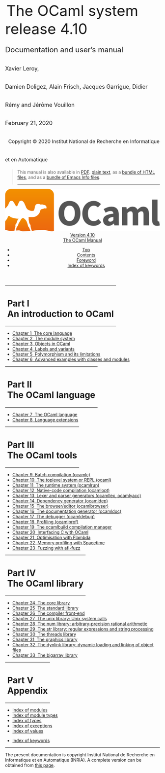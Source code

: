 <!-- ((! set title Manual !)) ((! set documentation !)) ((! set manual !)) ((! set nobreadcrumb !)) -->
<div class="manual content"><ul class="part_menu"></ul>


<div class="maintitle">
&nbsp;<span style="font-size:xx-large"><span style="font-size:150%">The OCaml system <br>
 release 4.10<br>
<span style="font-size:x-large">Documentation and user’s manual <br>
<span style="font-size:large">Xavier Leroy, <br>
 Damien Doligez, Alain Frisch, Jacques Garrigue, Didier Rémy and Jérôme Vouillon <br>
 February&nbsp;21, 2020<br>
 &nbsp;
<span style="font-size:medium">Copyright © 2020 Institut National de
Recherche en Informatique et en Automatique
</span></span></span></span></span></div><blockquote class="quote">

This manual is also available in
<a href="http://caml.inria.fr/distrib/ocaml-4.10/ocaml-4.10-refman.pdf">PDF</a>.
<a href="http://caml.inria.fr/distrib/ocaml-4.10/ocaml-4.10-refman.txt">plain text</a>,
as a
<a href="http://caml.inria.fr/distrib/ocaml-4.10/ocaml-4.10-refman-html.tar.gz">bundle of HTML files</a>,
and as a
<a href="http://caml.inria.fr/distrib/ocaml-4.10/ocaml-4.10-refman.info.tar.gz">bundle of Emacs Info files</a>.
<hr style="height:2">
</blockquote><header><nav class="toc brand"><a class="brand" href="https://ocaml.org/"><img src="colour-logo-gray.svg" class="svg" alt="OCaml"></a></nav><nav class="toc"><div class="toc_version"><a href="/docs" id="version-select">Version 4.10</a></div><div class="toc_title"><a href="#">The OCaml Manual</a></div><ul><li class="top"><a href="#">Top</a></li>
<li><a href="manual001.html#start-section">Contents</a>
</li><li><a href="foreword.html#start-section">Foreword</a>
</li><li class="top"><a href="manual071.html#start-section">Index of keywords</a></li></ul></nav></header>
<table class="center"><tbody><tr><td><h1 class="part" id="sec6">Part&nbsp;I<br>
An introduction to OCaml</h1></td></tr>
</tbody></table>
<p>
<a id="p:tutorials"></a>
</p>
<ul>
<li><a href="coreexamples.html"><span>Chapter 1</span>&nbsp;&nbsp;The core language</a>
</li><li><a href="moduleexamples.html"><span>Chapter 2</span>&nbsp;&nbsp;The module system</a>
</li><li><a href="objectexamples.html"><span>Chapter 3</span>&nbsp;&nbsp;Objects in OCaml</a>
</li><li><a href="lablexamples.html"><span>Chapter 4</span>&nbsp;&nbsp;Labels and variants</a>
</li><li><a href="polymorphism.html"><span>Chapter 5</span>&nbsp;&nbsp;Polymorphism and its limitations</a>
</li><li><a href="advexamples.html"><span>Chapter 6</span>&nbsp;&nbsp;Advanced examples with classes and modules</a>
</li></ul>
<table class="center"><tbody><tr><td><h1 class="part" id="sec72">Part&nbsp;II<br>
The OCaml language</h1></td></tr>
</tbody></table>
<p>
<a id="p:refman"></a>
</p>
<ul>
<li><a href="language.html"><span>Chapter 7</span>&nbsp;&nbsp;The OCaml language</a>
</li><li><a href="extn.html"><span>Chapter 8</span>&nbsp;&nbsp;Language extensions</a>
</li></ul>
<table class="center"><tbody><tr><td><h1 class="part" id="sec286">Part&nbsp;III<br>
The OCaml tools</h1></td></tr>
</tbody></table>
<p>
<a id="p:commands"></a></p>
<ul>
<li><a href="comp.html"><span>Chapter 9</span>&nbsp;&nbsp;Batch compilation (ocamlc)</a>
</li><li><a href="toplevel.html"><span>Chapter 10</span>&nbsp;&nbsp;The toplevel system or REPL (ocaml)</a>
</li><li><a href="runtime.html"><span>Chapter 11</span>&nbsp;&nbsp;The runtime system (ocamlrun)</a>
</li><li><a href="native.html"><span>Chapter 12</span>&nbsp;&nbsp;Native-code compilation (ocamlopt)</a>
</li><li><a href="lexyacc.html"><span>Chapter 13</span>&nbsp;&nbsp;Lexer and parser generators (ocamllex, ocamlyacc)</a>
</li><li><a href="depend.html"><span>Chapter 14</span>&nbsp;&nbsp;Dependency generator (ocamldep)</a>
</li><li><a href="browser.html"><span>Chapter 15</span>&nbsp;&nbsp;The browser/editor (ocamlbrowser)</a>
</li><li><a href="ocamldoc.html"><span>Chapter 16</span>&nbsp;&nbsp;The documentation generator (ocamldoc)</a>
</li><li><a href="debugger.html"><span>Chapter 17</span>&nbsp;&nbsp;The debugger (ocamldebug)</a>
</li><li><a href="profil.html"><span>Chapter 18</span>&nbsp;&nbsp;Profiling (ocamlprof)</a>
</li><li><a href="manual056.html"><span>Chapter 19</span>&nbsp;&nbsp;The ocamlbuild compilation manager</a>
</li><li><a href="intfc.html"><span>Chapter 20</span>&nbsp;&nbsp;Interfacing C with OCaml</a>
</li><li><a href="flambda.html"><span>Chapter 21</span>&nbsp;&nbsp;Optimisation with Flambda</a>
</li><li><a href="spacetime.html"><span>Chapter 22</span>&nbsp;&nbsp;Memory profiling with Spacetime</a>
</li><li><a href="afl-fuzz.html"><span>Chapter 23</span>&nbsp;&nbsp;Fuzzing with afl-fuzz</a>
</li></ul>
<table class="center"><tbody><tr><td><h1 class="part" id="sec559">Part&nbsp;IV<br>
The OCaml library</h1></td></tr>
</tbody></table>
<p>
<a id="p:library"></a>
</p>
<ul>
<li><a href="core.html"><span>Chapter 24</span>&nbsp;&nbsp;The core library</a>
</li><li><a href="stdlib.html"><span>Chapter 25</span>&nbsp;&nbsp;The standard library</a>
</li><li><a href="parsing.html"><span>Chapter 26</span>&nbsp;&nbsp;The compiler front-end</a>
</li><li><a href="libunix.html"><span>Chapter 27</span>&nbsp;&nbsp;The unix library: Unix system calls</a>
</li><li><a href="libnum.html"><span>Chapter 28</span>&nbsp;&nbsp;The num library: arbitrary-precision rational arithmetic</a>
</li><li><a href="libstr.html"><span>Chapter 29</span>&nbsp;&nbsp;The str library: regular expressions and string processing</a>
</li><li><a href="libthreads.html"><span>Chapter 30</span>&nbsp;&nbsp;The threads library</a>
</li><li><a href="libgraph.html"><span>Chapter 31</span>&nbsp;&nbsp;The graphics library</a>
</li><li><a href="libdynlink.html"><span>Chapter 32</span>&nbsp;&nbsp;The dynlink library: dynamic loading and linking of object files</a>
</li><li><a href="libbigarray.html"><span>Chapter 33</span>&nbsp;&nbsp;The bigarray library</a>
</li></ul>
<table class="center"><tbody><tr><td><h1 class="part" id="sec576">Part&nbsp;V<br>
Appendix</h1></td></tr>
</tbody></table>
<p>
<a id="p:appendix"></a></p><ul class="ftoc2"><li class="li-links">
<a href="../../api/4.10/index_modules.html">Index of modules</a>
</li><li class="li-links"><a href="../../api/4.10/index_module_types.html">Index of module types</a>
</li><li class="li-links"><a href="../../api/4.10/index_types.html">Index of types</a>
</li><li class="li-links"><a href="../../api/4.10/index_exceptions.html">Index of exceptions</a>
</li><li class="li-links"><a href="../../api/4.10/index_values.html">Index of values</a>
</li></ul><ul>
<li><a href="manual071.html">Index of keywords</a>
</li></ul>

<hr style="height:2">

<div class="copyright">The present documentation is copyright Institut National de Recherche en Informatique et en Automatique (INRIA). A complete version can be obtained from <a href="http://caml.inria.fr/pub/docs/manual-ocaml/">this page</a>.</div></div>